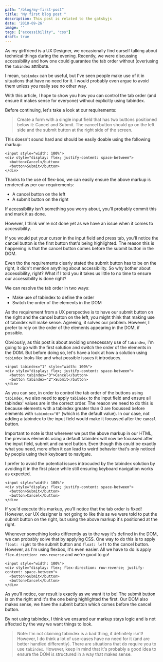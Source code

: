 ```yaml
---
path: "/blog/my-first-post"
title: "My first blog post "
description: This post is related to the gatsbyjs
date: '2018-09-26'
image: ''
tags: ["accessibility", "css"]
draft: true
---
```


As my girlfriend is a UX Designer, we occasionally find ourself talking about technical things during the evening.
Recently, we were discussing accessibility and how one could guarantee the tab order without (over)using the `tabindex` attribute.

I mean, `tabindex` can be useful, but I've seen people make use of it in situations that have no need for it. I would probably even argue to avoid them unless you really see no other way.

With this article, I hope to show you how you can control the tab order (and ensure it makes sense for everyone) without explicitly using tabindex.

Before continuing, let's take a look at our requirements:

> Create a form with a single input field that has two buttons positioned below it: Cancel and Submit.
> The cancel button should go on the left side and the submit button at the right side of the screen.

This doesn't sound hard and should be easily doable using the following markup:

```
<input style="width: 100%">
<div style="display: flex; justify-content: space-between">
  <button>Cancel</button>
  <button>Submit</button>
</div>
```

Thanks to the use of flex-box, we can easily ensure the above markup is rendered as per our requirements:

- A cancel button on the left
- A submit button on the right

If accessibility isn't something you worry about, you'll probably commit this and mark it as done.

However, I think we're not done yet as we have an issue when it comes to accessibility.

If you would put your cursor in the input field and press tab, you'll notice the cancel button is the first button that's being highlighted.
The reason this is happening is that the cancel button comes before the submit button in the DOM.

Even tho the requirements clearly stated the submit button has to be on the right, it didn't mention anything about accessibility. So why bother about accessibility, right?
What if I told you it takes us little to no time to ensure our accessibility is done right?

We can resolve the tab order in two ways:

- Make use of tabindex to define the order
- Switch the order of the elements in the DOM

As the requirement from a UX perspective is to have our submit button on the right and the cancel button on the left, you might think that making use of tabindex will make sense.
Agreeing, it solves our problem. However, I prefer to rely on the order of the elements appearing in the DOM, if possible.

Obviously, as this post is about avoiding unnecessary use of `tabindex`, I'm going to go with the first solution and switch the order of the elements in the DOM. But before doing so, let's have a look at how a solution using `tabindex` looks like and what possible issues it introduces.

```
<input tabindex="1" style="width: 100%">
<div style="display: flex; justify-content: space-between">
  <button tabindex="3">Cancel</button>
  <button tabindex="2">Submit</button>
</div>
```

As you can see, in order to control the tab order of the buttons using `tabindex`, we also need to apply `tabindex` to the input field and ensure all tabindex' values are in the correct order.
The reason we need to do this is because elements with a tabindex greater than 0 are focussed before elements with `tabindex="0"` (which is the default value). In our case, not adding a tabindex to the input field would make it focussed after the `cancel` button.

Important to note is that wherever we put the above markup in our HTML, the previous elements using a default tabindex will now be focussed after the input field, submit and cancel button.
Even though this could be exactly what you need, more often it can lead to weird behavior that's only noticed by people using their keyboard to navigate.

I prefer to avoid the potential issues introcuded by the tabindex solution by avoiding it in the first place while still ensuring keyboard navigation works as expected.

```
<input style="width: 100%">
<div style="display: flex; justify-content: space-between">
  <button>Submit</button>
  <button>Cancel</button>
</div>
```

If you'd execute this markup, you'll notice that the tab order is fixed!
However, our UX designer is not going to like this as we were told to put the submit button on the right, but using the above markup it's positioned at the right.

Whenever something looks differently as to the way it's defined in the DOM, we can probably solve that by applying CSS.
One way to do this is to apply `float: right` to the submit button and `float: left` to the cancel button.
However, as I'm using flexbox, it's even easier. All we have to do is apply `flex-direction: row-reverse` and we're good to go!

```
<input style="width: 100%">
<div style="display: flex; flex-direction: row-reverse; justify-content: space-between">
  <button>Submit</button>
  <button>Cancel</button>
</div>
```

As you'll notice, our result is exactly as we want it to be! The submit button is on the right and it's the one being highlighted the first.
Our DOM also makes sense, we have the submit button which comes before the cancel button.

By not using tabindex, I think we ensured our markup stays logic and is not affected by the way we want things to look.

> Note: I'm not claiming tabindex is a bad thing, it definitely isn't! However, I do think a lot of use-cases have no need for it (and are better handled differently).
> There are situations that do require you to use `tabindex`. However, keep in mind that it's probably a good idea to ensure the DOM is structured in a way that makes sense.